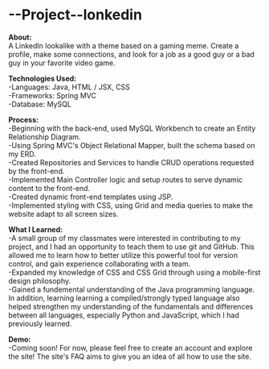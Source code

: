 # --Project--lonkedin

<strong>About:</strong></br>
A LinkedIn lookalike with a theme based on a gaming meme. Create a profile, make some connections, and look for a job as a good guy or a bad guy in your favorite video game.</br>

<strong>Technologies Used:</strong></br>
-Languages: Java, HTML / JSX, CSS</br>
-Frameworks: Spring MVC</br>
-Database: MySQL</br>

<strong>Process:</strong></br>
-Beginning with the back-end, used MySQL Workbench to create an Entity Relationship Diagram.</br>
-Using Spring MVC's Object Relational Mapper, built the schema based on my ERD.</br>
-Created Repositories and Services to handle CRUD operations requested by the front-end.</br>
-Implemented Main Controller logic and setup routes to serve dynamic content to the front-end.</br>
-Created dynamic front-end templates using JSP.</br>
-Implemented styling with CSS, using Grid and media queries to make the website adapt to all screen sizes.</br>

<strong>What I Learned:</strong></br>
-A small group of my classmates were interested in contributing to my project, and I had an opportunity to teach them to use git and GitHub. This allowed me to learn how to better utilize this powerful tool for version control, and gain experience collaborating with a team.</br>
-Expanded my knowledge of CSS and CSS Grid through using a mobile-first design philosophy.</br>
-Gained a fundemental understanding of the Java programming language. In addition, learning learning a compiled/strongly typed language also helped strengthen my understanding of the fundamentals and differences between all languages, especially Python and JavaScript, which I had previously learned.</br>

<strong>Demo:</strong></br>
-Coming soon! For now, please feel free to create an account and explore the site! The site's FAQ aims to give you an idea of all how to use the site.</br>

